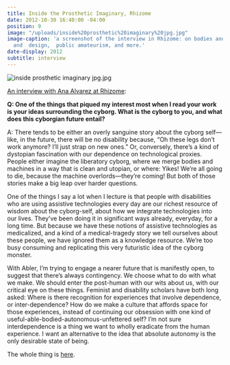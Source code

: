 ```yaml
---
title: Inside the Prosthetic Imaginary, Rhizome
date: 2012-10-30 16:40:00 -04:00
position: 9
image: "/uploads/inside%20prosthetic%20imaginary%20jpg.jpg"
image-caption: 'a screenshot of the interview in Rhizome: on bodies and technology,  prosthetics
  and  design,  public amateurism, and more.'
date-display: 2012
subtitle: interview
---
```


![inside prosthetic imaginary jpg.jpg](/uploads/inside%20prosthetic%20imaginary%20jpg.jpg)

[An interview with Ana Alvarez at Rhizome](http://rhizome.org/editorial/2012/oct/4/inside-prosthetic-imaginary-interview-sara-hendren/):

**Q: One of the things that piqued my interest most when I read your work is your ideas surrounding the cyborg. What is the cyborg to you, and what does this cyborgian future entail?**


A: There tends to be either an overly sanguine story about the cyborg self—like, in the future, there will be no disability because, “Oh these legs don’t work anymore? I’ll just strap on new ones.” Or, conversely, there’s a kind of dystopian fascination with our dependence on technological proxies. People either imagine the liberatory cyborg, where we merge bodies and machines in a way that is clean and utopian, or where: Yikes! We’re all going to die, because the machine overlords—they’re coming! But both of those stories make a big leap over harder questions.

One of the things I say a lot when I lecture is that people with disabilities who are using assistive technologies every day are our richest resource of wisdom about the cyborg-self, about how we integrate technologies into our lives. They’ve been doing it in significant ways already, everyday, for a long time. But because we have these notions of assistive technologies as medicalized, and a kind of a medical-tragedy story we tell ourselves about these people, we have ignored them as a knowledge resource. We’re too busy consuming and replicating this very futuristic idea of the cyborg monster.

With Abler, I’m trying to engage a nearer future that is manifestly open, to suggest that there’s always contingency. We choose what to do with what we make. We should enter the post-human with our wits about us, with our critical eye on these things. Feminist and disability scholars have both long asked: Where is there recognition for experiences that involve dependence, or inter-dependence? How do we make a culture that affords space for those experiences, instead of continuing our obsession with one kind of useful-able-bodied-autonomous-unfettered self? I’m not sure interdependence is a thing we want to wholly eradicate from the human experience. I want an alternative to the idea that absolute autonomy is the only desirable state of being.

The whole thing is [here](http://rhizome.org/editorial/2012/oct/4/inside-prosthetic-imaginary-interview-sara-hendren/).